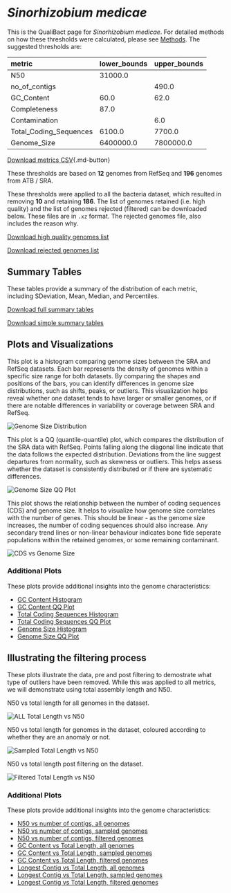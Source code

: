# *Sinorhizobium medicae*

This is the QualiBact page for *Sinorhizobium medicae*. For detailed methods on how these thresholds were calculated, please see [Methods](../../methods.md).
The suggested thresholds are: 

| metric                 | lower_bounds   | upper_bounds   |
|:-----------------------|:---------------|:---------------|
| N50                    | 31000.0        |                |
| no_of_contigs          |                | 490.0          |
| GC_Content             | 60.0           | 62.0           |
| Completeness           | 87.0           |                |
| Contamination          |                | 6.0            |
| Total_Coding_Sequences | 6100.0         | 7700.0         |
| Genome_Size            | 6400000.0      | 7800000.0      |

[Download metrics CSV](Sinorhizobium_medicae_metrics.csv){.md-button}


These thresholds are based on **12** genomes from RefSeq and **196** genomes from ATB / SRA.

These thresholds were applied to all the bacteria dataset, which resulted in removing **10** and retaining **186**.
The list of genomes retained (i.e. high quality) and the list of genomes rejected (filtered) can be downloaded below. These files are in `.xz` format. The rejected genomes file, also includes the reason why.

[Download high quality genomes list](Sinorhizobium_medicae_high_quality_genomes.csv.xz)


[Download rejected genomes list](Sinorhizobium_medicae_filtered_out_genomes.csv.xz)



## Summary Tables
These tables provide a summary of the distribution of each metric, including SDeviation, Mean, Median, and Percentiles.

[Download full summary tables](summary.csv)

[Download simple summary tables](selected_summary.csv)

## Plots and Visualizations

This plot is a histogram comparing genome sizes between the SRA and RefSeq datasets. Each bar represents the density of genomes within a specific size range for both datasets. By comparing the shapes and positions of the bars, you can identify differences in genome size distributions, such as shifts, peaks, or outliers. This visualization helps reveal whether one dataset tends to have larger or smaller genomes, or if there are notable differences in variability or coverage between SRA and RefSeq.

![Genome Size Distribution](Genome_Size_refseq_histogram_kde.png)

This plot is a QQ (quantile-quantile) plot, which compares the distribution of the SRA data with RefSeq. Points falling along the diagonal line indicate that the data follows the expected distribution. Deviations from the line suggest departures from normality, such as skewness or outliers. This helps assess whether the dataset is consistently distributed or if there are systematic differences.

![Genome Size QQ Plot](Genome_Size_refseq_qqplot.png)

This plot shows the relationship between the number of coding sequences (CDS) and genome size. It helps to visualize how genome size correlates with the number of genes. This should be linear - as the genome size increases, the number of coding sequences should also increase. Any secondary trend lines or non-linear behaviour indicates bone fide seperate populations within the retained genomes, or some remaining contaminant. 

![CDS vs Genome Size](Sinorhizobium_medicae_CDS_vs_Genome_Size.png)

### Additional Plots

These plots provide additional insights into the genome characteristics:

- [GC Content Histogram](GC_Content_refseq_histogram_kde.png)
- [GC Content QQ Plot](GC_Content_refseq_qqplot.png)
- [Total Coding Sequences Histogram](Total_Coding_Sequences_refseq_histogram_kde.png)
- [Total Coding Sequences QQ Plot](Total_Coding_Sequences_refseq_qqplot.png)
- [Genome Size Histogram](Genome_Size_refseq_histogram_kde.png)
- [Genome Size QQ Plot](Genome_Size_refseq_qqplot.png)
## Illustrating the filtering process
These plots illustrate the data, pre and post filtering to demostrate what type of outliers have been removed. While this was applied to all metrics, we will demonstrate using total assembly length and N50.

N50 vs total length for all genomes in the dataset.

![ALL Total Length vs N50](Sinorhizobium_medicae_all_total_length_N50.png)

N50 vs total length for genomes in the dataset, coloured according to whether they are an anomaly or not.

![Sampled Total Length vs N50](Sinorhizobium_medicae_sample_total_length_N50.png)

N50 vs total length post filtering on the dataset.

![Filtered Total Length vs N50](Sinorhizobium_medicae_filt_total_length_N50.png)

### Additional Plots

These plots provide additional insights into the genome characteristics:

- [N50 vs number of contigs, all genomes](Sinorhizobium_medicae_all_N50_number.png)
- [N50 vs number of contigs, sampled genomes](Sinorhizobium_medicae_sample_N50_number.png)
- [N50 vs number of contigs, filtered genomes](Sinorhizobium_medicae_filt_N50_number.png)
- [GC Content vs Total Length, all genomes](Sinorhizobium_medicae_all_total_length_GC_Content.png)
- [GC Content vs Total Length, sampled genomes](Sinorhizobium_medicae_sample_total_length_GC_Content.png)
- [GC Content vs Total Length, filtered genomes](Sinorhizobium_medicae_filt_total_length_GC_Content.png)
- [Longest Contig vs Total Length, all genomes](Sinorhizobium_medicae_all_total_length_longest.png)
- [Longest Contig vs Total Length, sampled genomes](Sinorhizobium_medicae_sample_total_length_longest.png)
- [Longest Contig vs Total Length, filtered genomes](Sinorhizobium_medicae_filt_total_length_longest.png)
